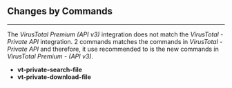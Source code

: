 ## Changes by Commands
---
The *VirusTotal Premium (API v3)* integration does not match the *VirusTotal - Private API* integration.
2 commands matches the commands in *VirusTotal - Private API* and therefore, it use recommended to is the new commands in *VirusTotal Premium - (API v3)*.
- **vt-private-search-file**
- **vt-private-download-file**

